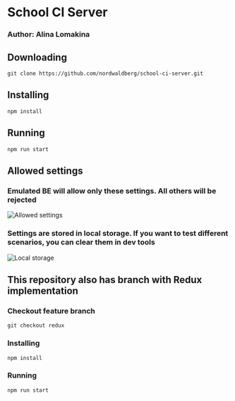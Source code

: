 # School CI Server

### Author: Alina Lomakina

## Downloading
```shell
git clone https://github.com/nordwaldberg/school-ci-server.git
```
## Installing
```shell
npm install
```
## Running
```shell
npm run start
```

## Allowed settings
### Emulated BE will allow only these settings. All others will be rejected

![Allowed settings](https://sun9-29.userapi.com/impg/L6vrOaZgGzJWsrMs3rCmohfQInoopW-tb8RbVw/Z1SwgG4vwSo.jpg?size=669x543&quality=96&sign=46010a9399ab13e6da8c4bfc7938c407&type=album)

### Settings are stored in local storage. If you want to test different scenarios, you can clear them in dev tools

![Local storage](https://sun9-30.userapi.com/impg/RfB216Y-v_6ms2OBIeTSfxFPnhmxTmhFiQhGMw/WBSZn-Quu8s.jpg?size=1653x797&quality=96&sign=2afb2afce0a0533e22dbe495f1874d2d&type=album)

## This repository also has branch with Redux implementation

### Checkout feature branch
```shell
git checkout redux
```

### Installing
```shell
npm install
```

### Running
```shell
npm run start
```